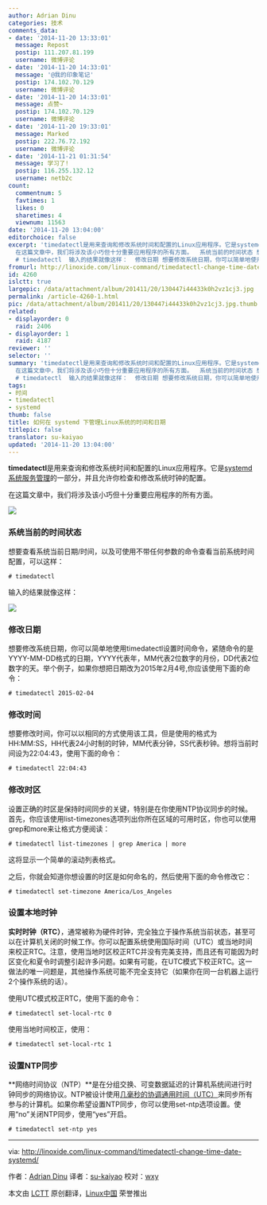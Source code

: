 ```yaml
---
author: Adrian Dinu
categories: 技术
comments_data:
- date: '2014-11-20 13:33:01'
  message: Repost
  postip: 111.207.81.199
  username: 微博评论
- date: '2014-11-20 14:33:01'
  message: '@我的印象笔记'
  postip: 174.102.70.129
  username: 微博评论
- date: '2014-11-20 14:33:01'
  message: 点赞~
  postip: 174.102.70.129
  username: 微博评论
- date: '2014-11-20 19:33:01'
  message: Marked
  postip: 222.76.72.192
  username: 微博评论
- date: '2014-11-21 01:31:54'
  message: 学习了!
  postip: 116.255.132.12
  username: netb2c
count:
  commentnum: 5
  favtimes: 1
  likes: 0
  sharetimes: 4
  viewnum: 11563
date: '2014-11-20 13:04:00'
editorchoice: false
excerpt: 'timedatectl是用来查询和修改系统时间和配置的Linux应用程序。它是systemd 系统服务管理的一部分，并且允许你检查和修改系统时钟的配置。
  在这篇文章中，我们将涉及该小巧但十分重要应用程序的所有方面。  系统当前的时间状态 想要查看系统当前日期/时间，以及可使用不带任何参数的命令查看当前系统时间配置，可以这样：
  # timedatectl  输入的结果就像这样：  修改日期 想要修改系统日期，你可以简单地使用timedatectl设置时间命令，紧随命令的是YYYY-MM-DD格式的日期，YYYY代表年，MM代表2位数字的月份，DD代表2位数字的天。举个例子，'
fromurl: http://linoxide.com/linux-command/timedatectl-change-time-date-systemd/
id: 4260
islctt: true
largepic: /data/attachment/album/201411/20/130447i44433k0h2vz1cj3.jpg
permalink: /article-4260-1.html
pic: /data/attachment/album/201411/20/130447i44433k0h2vz1cj3.jpg.thumb.jpg
related:
- displayorder: 0
  raid: 2406
- displayorder: 1
  raid: 4187
reviewer: ''
selector: ''
summary: 'timedatectl是用来查询和修改系统时间和配置的Linux应用程序。它是systemd 系统服务管理的一部分，并且允许你检查和修改系统时钟的配置。
  在这篇文章中，我们将涉及该小巧但十分重要应用程序的所有方面。  系统当前的时间状态 想要查看系统当前日期/时间，以及可使用不带任何参数的命令查看当前系统时间配置，可以这样：
  # timedatectl  输入的结果就像这样：  修改日期 想要修改系统日期，你可以简单地使用timedatectl设置时间命令，紧随命令的是YYYY-MM-DD格式的日期，YYYY代表年，MM代表2位数字的月份，DD代表2位数字的天。举个例子，'
tags:
- 时间
- timedatectl
- systemd
thumb: false
title: 如何在 systemd 下管理Linux系统的时间和日期
titlepic: false
translator: su-kaiyao
updated: '2014-11-20 13:04:00'
---
```


**timedatectl**是用来查询和修改系统时间和配置的Linux应用程序。它是[systemd 系统服务管理](http://www.freedesktop.org/wiki/Software/systemd/)的一部分，并且允许你检查和修改系统时钟的配置。


在这篇文章中，我们将涉及该小巧但十分重要应用程序的所有方面。


![](/data/attachment/album/201411/20/130447i44433k0h2vz1cj3.jpg)


### 系统当前的时间状态


想要查看系统当前日期/时间，以及可使用不带任何参数的命令查看当前系统时间配置，可以这样：



```
# timedatectl

```

输入的结果就像这样：


![](/data/attachment/album/201411/20/130450wfhhct8nnchrgfgh.jpg)


### 修改日期


想要修改系统日期，你可以简单地使用timedatectl设置时间命令，紧随命令的是YYYY-MM-DD格式的日期，YYYY代表年，MM代表2位数字的月份，DD代表2位数字的天。举个例子，如果你想把日期改为2015年2月4号,你应该使用下面的命令：



```
# timedatectl 2015-02-04

```

### 修改时间


想要修改时间，你可以以相同的方式使用该工具，但是使用的格式为HH:MM:SS，HH代表24小时制的时钟，MM代表分钟，SS代表秒钟。想将当前时间设为22:04:43，使用下面的命令：



```
# timedatectl 22:04:43

```

### 修改时区


设置正确的时区是保持时间同步的关键，特别是在你使用NTP协议同步的时候。首先，你应该使用list-timezones选项列出你所在区域的可用时区，你也可以使用grep和more来让格式方便阅读：



```
# timedatectl list-timezones | grep America | more

```

这将显示一个简单的滚动列表格式。


之后，你就会知道你想设置的时区是如何命名的，然后使用下面的命令修改它：



```
# timedatectl set-timezone America/Los_Angeles

```

### 设置本地时钟


**实时时钟（RTC）**，通常被称为硬件时钟，完全独立于操作系统当前状态，甚至可以在计算机关闭的时候工作。你可以配置系统使用国际时间（UTC）或当地时间来校正RTC。注意，使用当地时区校正RTC并没有完美支持，而且还有可能因为时区变化和夏令时调整引起许多问题。如果有可能，在UTC模式下校正RTC。这一做法的唯一问题是，其他操作系统可能不完全支持它（如果你在同一台机器上运行2个操作系统的话）。


使用UTC模式校正RTC，使用下面的命令：



```
# timedatectl set-local-rtc 0

```

使用当地时间校正，使用：



```
# timedatectl set-local-rtc 1

```

### 设置NTP同步


**网络时间协议（NTP）**是在分组交换、可变数据延迟的计算机系统间进行时钟同步的网络协议。NTP被设计使用[几毫秒的协调通用时间（UTC）](https://en.wikipedia.org/wiki/Coordinated_Universal_Time)来同步所有参与的计算机。如果你希望设置NTP同步，你可以使用set-ntp选项设置。使用“no”关闭NTP同步，使用“yes”开启。



```
# timedatectl set-ntp yes

```



---


via: <http://linoxide.com/linux-command/timedatectl-change-time-date-systemd/>


作者：[Adrian Dinu](http://linoxide.com/author/adriand/) 译者：[su-kaiyao](https://github.com/su-kaiyao) 校对：[wxy](https://github.com/wxy)


本文由 [LCTT](https://github.com/LCTT/TranslateProject) 原创翻译，[Linux中国](http://linux.cn/) 荣誉推出